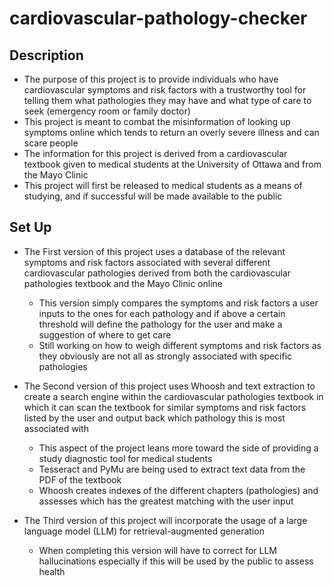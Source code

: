 # cardiovascular-pathology-checker

## Description
- The purpose of this project is to provide individuals who have cardiovascular symptoms and risk factors with a trustworthy tool for telling
  them what pathologies they may have and what type of care to seek (emergency room or family doctor)
- This project is meant to combat the misinformation of looking up symptoms online which tends to return an overly severe illness and can scare people
- The information for this project is derived from a cardiovascular textbook given to medical students at the University of Ottawa and from the Mayo Clinic
- This project will first be released to medical students as a means of studying, and if successful will be made available to the public

## Set Up
- The First version of this project uses a database of the relevant symptoms and risk factors associated with several different cardiovascular pathologies
  derived from both the cardiovascular pathologies textbook and the Mayo Clinic online
  - This version simply compares the symptoms and risk factors a user inputs to the ones for each pathology and if above a certain threshold will define
      the pathology for the user and make a suggestion of where to get care
  - Still working on how to weigh different symptoms and risk factors as they obviously are not all as strongly associated with specific pathologies
  
- The Second version of this project uses Whoosh and text extraction to create a search engine within the cardiovascular pathologies textbook
    in which it can scan the textbook for similar symptoms and risk factors listed by the user and output back which pathology this is most associated with
  - This aspect of the project leans more toward the side of providing a study diagnostic tool for medical students
  - Tesseract and PyMu are being used to extract text data from the PDF of the textbook
  - Whoosh creates indexes of the different chapters (pathologies) and assesses which has the greatest matching with the user input

- The Third version of this project will incorporate the usage of a large language model (LLM) for retrieval-augmented generation 
  - When completing this version will have to correct for LLM hallucinations especially if this will be used by the public to assess health

